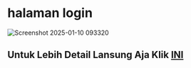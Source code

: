 # halaman login
![Screenshot 2025-01-10 093320](https://github.com/user-attachments/assets/b88bdac5-cbf0-4c4d-86a1-455bf346d5a6)
## Untuk Lebih Detail Lansung Aja Klik [INI](https://github.com/fajar-mu/absensi-karyawan.git)
